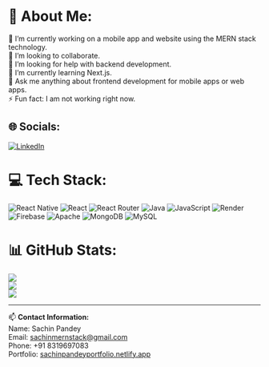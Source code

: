 # 💫 About Me:
🔭 I’m currently working on a mobile app and website using the MERN stack technology.<br>👯 I’m looking to collaborate.<br>🤝 I’m looking for help with backend development.<br>🌱 I’m currently learning Next.js.<br>💬 Ask me anything about frontend development for mobile apps or web apps.<br>⚡ Fun fact: I am not working right now.


## 🌐 Socials:
[![LinkedIn](https://img.shields.io/badge/LinkedIn-%230077B5.svg?logo=linkedin&logoColor=white)](https://linkedin.com/in/sachinpandeygurh) 

# 💻 Tech Stack:
![React Native](https://img.shields.io/badge/react_native-%2320232a.svg?style=for-the-badge&logo=react&logoColor=%2361DAFB) ![React](https://img.shields.io/badge/react-%2320232a.svg?style=for-the-badge&logo=react&logoColor=%2361DAFB) ![React Router](https://img.shields.io/badge/React_Router-CA4245?style=for-the-badge&logo=react-router&logoColor=white) ![Java](https://img.shields.io/badge/java-%23ED8B00.svg?style=for-the-badge&logo=openjdk&logoColor=white) ![JavaScript](https://img.shields.io/badge/javascript-%23323330.svg?style=for-the-badge&logo=javascript&logoColor=%23F7DF1E) ![Render](https://img.shields.io/badge/Render-%46E3B7.svg?style=for-the-badge&logo=render&logoColor=white) ![Firebase](https://img.shields.io/badge/firebase-%23039BE5.svg?style=for-the-badge&logo=firebase) ![Apache](https://img.shields.io/badge/apache-%23D42029.svg?style=for-the-badge&logo=apache&logoColor=white) ![MongoDB](https://img.shields.io/badge/MongoDB-%234ea94b.svg?style=for-the-badge&logo=mongodb&logoColor=white) ![MySQL](https://img.shields.io/badge/mysql-4479A1.svg?style=for-the-badge&logo=mysql&logoColor=white)
# 📊 GitHub Stats:
![](https://github-readme-stats.vercel.app/api?username=sachinpandeygurh&theme=dark&hide_border=false&include_all_commits=true&count_private=true)<br/>
![](https://github-readme-streak-stats.herokuapp.com/?user=sachinpandeygurh&theme=dark&hide_border=false)<br/>
![](https://github-readme-stats.vercel.app/api/top-langs/?username=sachinpandeygurh&theme=dark&hide_border=false&include_all_commits=true&count_private=true&layout=compact)


---


📫 **Contact Information:**<br>
Name: Sachin Pandey<br>
Email: [sachinmernstack@gmail.com](mailto:sachinmernstack@gmail.com)<br>
Phone: +91 8319697083<br>
Portfolio: [sachinpandeyportfolio.netlify.app](https://sachinpandeyportfolio.netlify.app)

<!--  [![](https://visitcount.itsvg.in/api?id=sachinpandeygurh&icon=0&color=0)](https://visitcount.itsvg.in)

Proudly created with GPRM ( https://gprm.itsvg.in ) -->
